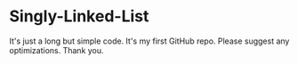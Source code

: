 # Singly-Linked-List
It's just a long but simple code.
It's my first GitHub repo.
Please suggest any optimizations.
Thank you.
